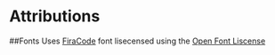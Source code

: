 # Attributions

##Fonts
Uses [FiraCode](https://github.com/tonsky/FiraCode) font lisecensed using the [Open Font Liscense](https://github.com/tonsky/FiraCode/blob/master/LICENSE)
